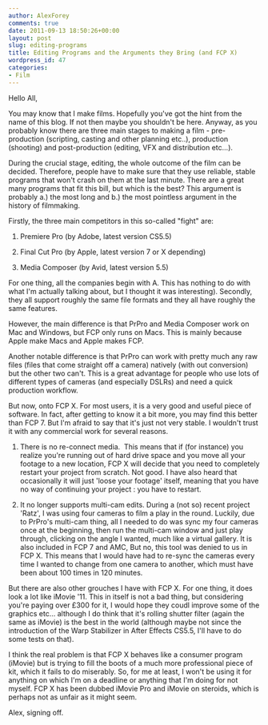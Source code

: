 ```yaml
---
author: AlexForey
comments: true
date: 2011-09-13 18:50:26+00:00
layout: post
slug: editing-programs
title: Editing Programs and the Arguments they Bring (and FCP X)
wordpress_id: 47
categories:
- Film
---
```


Hello All,

You may know that I make films. Hopefully you've got the hint from the name of this blog. If not then maybe you shouldn't be here. Anyway, as you probably know there are three main stages to making a film - pre-production (scripting, casting and other planning etc..), production (shooting) and post-production (editing, VFX and distribution etc...).

During the crucial stage, editing, the whole outcome of the film can be decided. Therefore, people have to make sure that they use reliable, stable programs that won't crash on them at the last minute. There are a great many programs that fit this bill, but which is the best? This argument is probably a.) the most long and b.) the most pointless argument in the history of filmmaking.

Firstly, the three main competitors in this so-called "fight" are:
	
  1. Premiere Pro (by Adobe, latest version CS5.5)

	
  2. Final Cut Pro (by Apple, latest version 7 or X depending)

	
  3. Media Composer (by Avid, latest version 5.5)

For one thing, all the companies begin with A. This has nothing to do with what I'm actually talking about, but I thought it was interesting). Secondly, they all support roughly the same file formats and they all have roughly the same features.

However, the main difference is that PrPro and Media Composer work on Mac and Windows, but FCP only runs on Macs. This is mainly because Apple make Macs and Apple makes FCP.

Another notable difference is that PrPro can work with pretty much any raw files (files that come straight off a camera) natively (with out conversion) but the other two can't. This is a great advantage for people who use lots of different types of cameras (and especially DSLRs) and need a quick production workflow.

But now, onto FCP X. For most users, it is a very good and useful piece of software. In fact, after getting to know it a bit more, you may find this better than FCP 7. But I'm afraid to say that it's just not very stable. I wouldn't trust it with any commercial work for several reasons.

	
  1. There is no re-connect media.  This means that if (for instance) you realize you're running out of hard drive space and you move all your footage to a new location, FCP X will decide that you need to completely restart your project from scratch. Not good. I have also heard that occasionally it will just 'loose your footage' itself, meaning that you have no way of continuing your project : you have to restart.
	
  2. It no longer supports multi-cam edits. During a (not so) recent project 'Ratz', I was using four cameras to film a play in the round. Luckily, due to PrPro's multi-cam thing, all I needed to do was sync my four cameras once at the beginning, then run the multi-cam window and just play through, clicking on the angle I wanted, much like a virtual gallery. It is also included in FCP 7 and AMC, But no, this tool was denied to us in FCP X. This means that I would have had to re-sync the cameras every time I wanted to change from one camera to another, which must have been about 100 times in 120 minutes.

But there are also other grouches I have with FCP X. For one thing, it does look a lot like iMovie '11. This in itself is not a bad thing, but considering you're paying over £300 for it, I would hope they coudl improve some of the graphics etc... although I do think that it's rolling shutter filter (again the same as iMovie) is the best in the world (although maybe not since the introduction of the Warp Stabilizer in After Effects CS5.5, I'll have to do some tests on that).

I think the real problem is that FCP X behaves like a consumer program (iMovie) but is trying to fill the boots of a much more professional piece of kit, which it fails to do miserably. So, for me at least, I won't be using it for anything on which I'm on a deadline or anything that I'm doing for not myself. FCP X has been dubbed iMovie Pro and iMovie on steroids, which is perhaps not as unfair as it might seem.

Alex, signing off.
